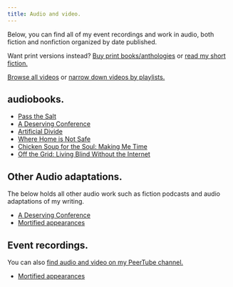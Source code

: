 ```yaml
---
title: Audio and video.
---
```


Below, you can find all of my event recordings and work in audio, both fiction and nonfiction organized by date published.

Want print versions instead? [Buy print books/anthologies](/books) or [read my short fiction.](/shorts)

[Browse all videos](https://spectra.video/c/robertkingett/videos) or [narrow down videos by playlists.](https://spectra.video/c/robertkingett/video-playlists)

## audiobooks.

- [Pass the Salt](/posts/6522)
- [A Deserving Conference](/posts/6380)
- [Artificial Divide](/posts/4305)
- [Where Home is Not Safe](/posts/5186)
- [Chicken Soup for the Soul: Making Me Time](/posts/4788)
- [Off the Grid: Living Blind Without the Internet](/posts/2808)

## Other Audio adaptations.

The below holds all other audio work such as fiction podcasts and audio adaptations of my writing.

- [A Deserving Conference](/posts/6380)
- [Mortified appearances](/posts/5651)

## Event recordings.

You can also [find audio and video on my PeerTube channel.](https://spectra.video/c/robertkingett/videos)

- [Mortified appearances](/posts/5651)

